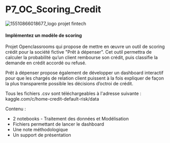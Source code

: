 # P7_OC_Scoring_Credit
![15510866018677_logo projet fintech](https://user-images.githubusercontent.com/100160429/156244226-c4820ced-3be0-48f6-84f1-682e78470e6f.png)

#### Implémentez un modèle de scoring
Projet Openclassrooms qui propose de mettre en œuvre un outil de scoring crédit pour la société fictive "Prêt à dépenser".
Cet outil permettra de calculer la probabilité qu’un client rembourse son crédit, puis classifie la demande en crédit accordé ou refusé.

Prêt à dépenser propose également de développer un dashboard interactif pour que les chargés 
de relation client puissent à la fois expliquer de façon la plus transparente possible les décisions d’octroi de crédit.


Tous les fichiers .csv sont téléchargeables à l'adresse suivante : kaggle.com/c/home-credit-default-risk/data

Contenu : 
  * 2 notebooks - Traitement des données et Modélisation
  * Fichiers permettant de lancer le dashboard
  * Une note méthodologique
  * Un support de présentation
